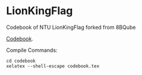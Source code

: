 # LionKingFlag

Codebook of NTU LionKingFlag forked from 8BQube

[Codebook](https://github.com/GrandTiger1729/codebook/blob/master/codebook/codebook.pdf).


Compile Commands:
```
cd codebook
xelatex --shell-escape codebook.tex
```